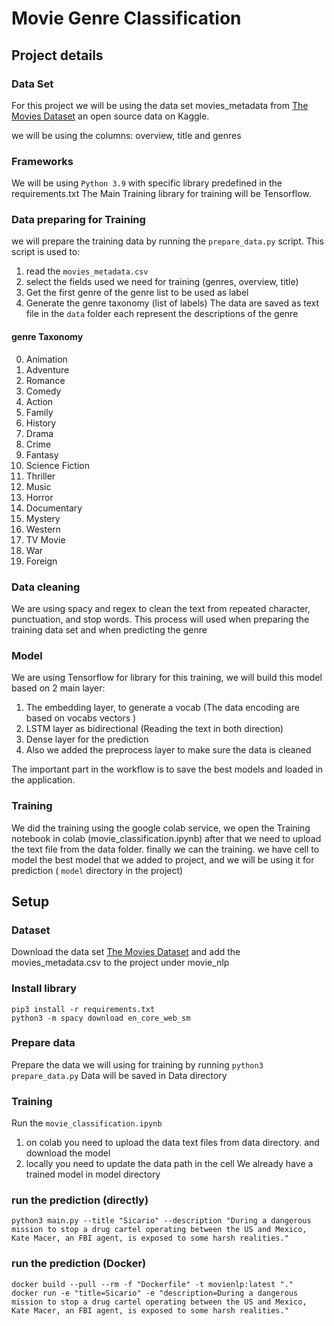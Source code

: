 # Movie Genre Classification
## Project details
### Data Set
For this project we will be using the data set movies_metadata from [The Movies Dataset](https://www.kaggle.com/rounakbanik/the-movies-dataset/version/7#movies_metadata.csv) an open source data on Kaggle.

we will be using the columns: overview, title and genres
### Frameworks
We will be using `Python 3.9` with specific library predefined in the requirements.txt
The Main Training library for training will be Tensorflow.
### Data preparing for Training
we will prepare the training data by running the `prepare_data.py` script.
This script is used to:
1) read the `movies_metadata.csv`
2) select the fields used we need for training (genres, overview, title)
3) Get the first genre of the genre list to be used as label
4) Generate the genre taxonomy (list of labels)
The data are saved as text file in the `data` folder each represent the descriptions of the genre
#### genre Taxonomy
0) Animation
1) Adventure
2) Romance
3) Comedy
4) Action
5) Family
6) History
7) Drama
8) Crime
9) Fantasy
10) Science Fiction
11) Thriller
12) Music
13) Horror
14) Documentary
15) Mystery
16) Western
17) TV Movie
18) War
19) Foreign

### Data cleaning
We are using spacy and regex to clean the text from repeated character, punctuation, and stop words.
This process will used when preparing the training data set and when predicting the genre

### Model
We are using Tensorflow for library for this training, we will build this model based on 2 main layer:
1) The embedding layer, to generate a vocab (The data encoding are based on vocabs vectors )
2) LSTM layer as bidirectional (Reading the text in both direction)
3) Dense layer for the prediction
4) Also we added the preprocess layer to make sure the data is cleaned

The important part in the workflow is to save the best models and loaded in the application.

### Training
We did the training using the google colab service,
we open the Training notebook in colab (movie_classification.ipynb) after that we need to upload the text file from the data folder. finally we can the training.
we have cell to model the best model that we added to project, and we will be using it for prediction ( `model` directory in the project)
## Setup
### Dataset
Download the data set [The Movies Dataset](https://www.kaggle.com/rounakbanik/the-movies-dataset/version/7#movies_metadata.csv) and add the movies_metadata.csv to the project under movie_nlp

### Install library
```
pip3 install -r requirements.txt
python3 -m spacy download en_core_web_sm
```
### Prepare data
Prepare the data we will using for training by running ```python3 prepare_data.py```
Data will be saved in Data directory
### Training
Run the `movie_classification.ipynb`
1) on colab you need to upload the data text files from data directory. and download the model
2) locally you need to update the data path in the cell
We already have a trained model in model directory

### run the prediction (directly)
```
python3 main.py --title "Sicario" --description "During a dangerous mission to stop a drug cartel operating between the US and Mexico, Kate Macer, an FBI agent, is exposed to some harsh realities."
```
### run the prediction (Docker)

```
docker build --pull --rm -f "Dockerfile" -t movienlp:latest "."
docker run -e "title=Sicario" -e "description=During a dangerous mission to stop a drug cartel operating between the US and Mexico, Kate Macer, an FBI agent, is exposed to some harsh realities."
```